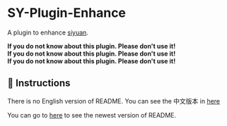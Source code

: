 # SY-Plugin-Enhance

A plugin to enhance [siyuan](https://b3log.org/siyuan/?utm_source=ld246.com).

**If you do not know about this plugin. Please don't use it!**  
**If you do not know about this plugin. Please don't use it!**  
**If you do not know about this plugin. Please don't use it!**  

## 📌 Instructions 

There is no English version of README. You can see the 中文版本 in [here](./README_zh_CN.md)

You can go to [here](https://simplest-frontend.feishu.cn/docx/B3NndXHi7oLLXJxnxQmcczRsnse) to see the newest version of README.
